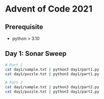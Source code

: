 # Advent of Code 2021

## Prerequisite

- python > 3.10

## Day 1: Sonar Sweep

```sh
# Part 1
cat day1/sample.txt | python3 day1/part1.py
cat day1/puzzle.txt | python3 day1/part1.py

# Part 2
cat day1/sample.txt | python3 day1/part2.py
cat day1/puzzle.txt | python3 day1/part2.py
```
